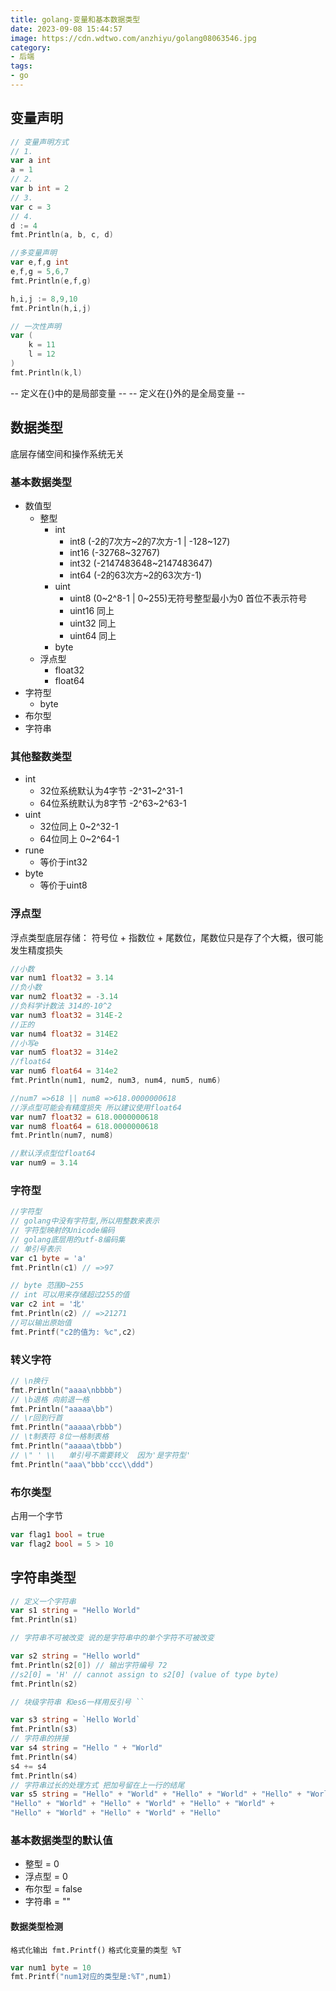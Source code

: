 ```yaml
---
title: golang-变量和基本数据类型
date: 2023-09-08 15:44:57
image: https://cdn.wdtwo.com/anzhiyu/golang08063546.jpg
category: 
- 后端
tags: 
- go
---
```


## 变量声明

```go
// 变量声明方式
// 1. 
var a int
a = 1
// 2.
var b int = 2
// 3.
var c = 3
// 4.
d := 4
fmt.Println(a, b, c, d)

//多变量声明
var e,f,g int
e,f,g = 5,6,7
fmt.Println(e,f,g)

h,i,j := 8,9,10
fmt.Println(h,i,j)

// 一次性声明
var (
    k = 11
    l = 12
)
fmt.Println(k,l)
```
-- 定义在{}中的是局部变量 --
-- 定义在{}外的是全局变量 --

## 数据类型

底层存储空间和操作系统无关

### 基本数据类型

- 数值型
    - 整型
      - int 
        - int8 (-2的7次方~2的7次方-1 | -128~127)
        - int16 (-32768~32767)
        - int32 (-2147483648~2147483647)
        - int64 (-2的63次方~2的63次方-1)
      - uint
        - uint8 (0~2^8-1 | 0~255)无符号整型最小为0 首位不表示符号
        - uint16 同上
        - uint32 同上
        - uint64 同上
      - byte
    - 浮点型
      - float32
      - float64
- 字符型
    - byte
- 布尔型
- 字符串

### 其他整数类型

- int 
  - 32位系统默认为4字节 -2^31~2^31-1
  - 64位系统默认为8字节 -2^63~2^63-1
- uint
  - 32位同上 0~2^32-1
  - 64位同上 0~2^64-1
- rune
  - 等价于int32
- byte
  - 等价于uint8

### 浮点型
浮点类型底层存储：
符号位 + 指数位 + 尾数位，尾数位只是存了个大概，很可能发生精度损失
```go
//小数
var num1 float32 = 3.14
//负小数
var num2 float32 = -3.14
//负科学计数法 314的-10^2
var num3 float32 = 314E-2
//正的
var num4 float32 = 314E2
//小写e
var num5 float32 = 314e2
//float64
var num6 float64 = 314e2
fmt.Println(num1, num2, num3, num4, num5, num6)

//num7 =>618 || num8 =>618.0000000618
//浮点型可能会有精度损失 所以建议使用float64
var num7 float32 = 618.0000000618
var num8 float64 = 618.0000000618
fmt.Println(num7, num8)

//默认浮点型位float64
var num9 = 3.14

```

### 字符型

```go
//字符型
// golang中没有字符型,所以用整数来表示
// 字符型映射的Unicode编码
// golang底层用的utf-8编码集
// 单引号表示
var c1 byte = 'a'
fmt.Println(c1) // =>97

// byte 范围0~255
// int 可以用来存储超过255的值
var c2 int = '北'
fmt.Println(c2) // =>21271
//可以输出原始值
fmt.Printf("c2的值为: %c",c2)
```

### 转义字符
```go
// \n换行
fmt.Println("aaaa\nbbbb")
// \b退格 向前退一格
fmt.Println("aaaaa\bb")
// \r回到行首
fmt.Println("aaaaa\rbbb")
// \t制表符 8位一格制表格
fmt.Println("aaaaa\tbbb")
// \" ' \\   单引号不需要转义  因为'是字符型'
fmt.Println("aaa\"bbb'ccc\\ddd")
```

### 布尔类型
占用一个字节
```go
var flag1 bool = true
var flag2 bool = 5 > 10
```

## 字符串类型

```go
// 定义一个字符串
var s1 string = "Hello World"
fmt.Println(s1)

// 字符串不可被改变 说的是字符串中的单个字符不可被改变

var s2 string = "Hello world"
fmt.Println(s2[0]) // 输出字符编号 72
//s2[0] = 'H' // cannot assign to s2[0] (value of type byte)
fmt.Println(s2)

// 块级字符串 和es6一样用反引号 ``

var s3 string = `Hello World`
fmt.Println(s3)
// 字符串的拼接
var s4 string = "Hello " + "World"
fmt.Println(s4)
s4 += s4
fmt.Println(s4)
// 字符串过长的处理方式 把加号留在上一行的结尾
var s5 string = "Hello" + "World" + "Hello" + "World" + "Hello" + "World" + 
"Hello" + "World" + "Hello" + "World" + "Hello" + "World" + 
"Hello" + "World" + "Hello" + "World" + "Hello"
```

### 基本数据类型的默认值

- 整型 = 0
- 浮点型 = 0
- 布尔型 = false
- 字符串 = ""

#### 数据类型检测

`格式化输出 fmt.Printf()`
`格式化变量的类型 %T`
```go
var num1 byte = 10
fmt.Printf("num1对应的类型是:%T",num1)
```

